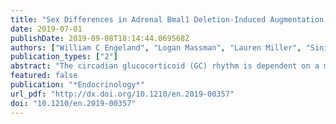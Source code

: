 ```yaml
---
title: "Sex Differences in Adrenal Bmal1 Deletion-Induced Augmentation of Glucocorticoid Responses to Stress and ACTH in Mice."
date: 2019-07-01
publishDate: 2019-09-08T18:14:44.069568Z
authors: ["William C Engeland", "Logan Massman", "Lauren Miller", "Sining Leng", "Emanuele Pignatti", "Lorena Pantano", "Diana L Carlone", "Paulo Kofuji", "David T Breault"]
publication_types: ["2"]
abstract: "The circadian glucocorticoid (GC) rhythm is dependent on a molecular clock in the suprachiasmatic nucleus (SCN) and an adrenal clock that is synchronized by the SCN. To determine whether the adrenal clock modulates GC responses to stress, experiments used female and male Cyp11A1Cre/+:: Bmal1Fl/Fl KO (SCC-KO) mice, in which the core clock gene, Bmal1, is deleted in all steroidogenic tissues including the adrenal cortex. Following restraint stress, female and male SCC-KO mice demonstrate augmented plasma corticosterone, but not plasma ACTH. In contrast, following submaximal scruff stress, plasma corticosterone was elevated only in female SCC-KO mice. Adrenal sensitivity to ACTH was measured in vitro using acutely dispersed adrenocortical cells. Maximal corticosterone responses to ACTH were elevated in cells from female KO mice without affecting the EC50 response. Neither the maximum nor the EC50 response to ACTH was affected in male cells, indicating that female SCC-KO show a stronger adrenal phenotype. Parallel experiments were done using female Cyp11B2 (Aldosterone Synthase)Cre/+:: Bmal1Fl/Fl mice, adrenal cortex-specific Bmal1 null (Ad-KO) mice. Plasma corticosterone was increased in Ad-KO mice following restraint or scruff stress, and in vitro responses to ACTH were elevated in adrenal cells from Ad-KO mice, replicating data from female SCC-KO mice. Gene analysis showed increased expression of adrenal genes in female SCC-KO mice involved in cell cycle control, cell adhesion-extracellular matrix interaction and ligand receptor activity that could promote steroid production. These observations underscore a role for adrenal Bmal1 as an attenuator of steroid secretion that is most prominent in female mice. Copyright o̧pyright 2019 Endocrine Society."
featured: false
publication: "*Endocrinology*"
url_pdf: "http://dx.doi.org/10.1210/en.2019-00357"
doi: "10.1210/en.2019-00357"
---
```


